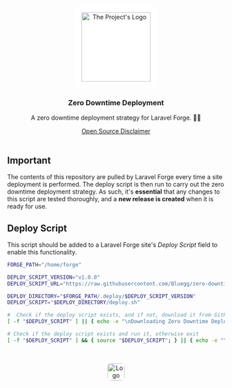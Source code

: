 <!-- PROJECT LOGO -->

<br />

<div align="center">
  <a href="https://github.com/Bluegg/toward">
    <img src="https://bluegg.co.uk/images/logo.svg" alt="The Project's Logo" width="160" style="background: white; padding: 1rem; border-radius: 1rem;">
  </a>

  <h3 align="center">Zero Downtime Deployment</h3>
  <p align="center">A zero downtime deployment strategy for Laravel Forge. 🚫⏰</p>
  <div align="center">
    <a href="https://github.com/Bluegg/bluegg-open-source-disclaimer">Open Source Disclaimer</a>
  </div>
  <br />
</div>

<!-- GETTING STARTED -->

## Important

The contents of this repository are pulled by Laravel Forge every time a site deployment is performed. The deploy script is then run to carry out the zero downtime deployment strategy. As such, it's **essential** that any changes to this script are tested thoroughly, and a **new release is created** when it is ready for use.

## Deploy Script

This script should be added to a Laravel Forge site's _Deploy Script_ field to enable this functionality.

```sh
FORGE_PATH="/home/forge"

DEPLOY_SCRIPT_VERSION="v1.0.0"
DEPLOY_SCRIPT_URL="https://raw.githubusercontent.com/Bluegg/zero-downtime-deployment/$DEPLOY_SCRIPT_VERSION/deploy.sh"

DEPLOY_DIRECTORY="$FORGE_PATH/.deploy/$DEPLOY_SCRIPT_VERSION"
DEPLOY_SCRIPT="$DEPLOY_DIRECTORY/deploy.sh"

#  Check if the deploy script exists, and if not, download it from GitHub
[ -f "$DEPLOY_SCRIPT" ] || { echo -e "\nDownloading Zero Downtime Deployment $DEPLOY_SCRIPT_VERSION..." && mkdir -p "$DEPLOY_DIRECTORY" && curl -o "$DEPLOY_SCRIPT" -sL "$DEPLOY_SCRIPT_URL"; }

# Check if the deploy script exists and run it, otherwise exit
[ -f "$DEPLOY_SCRIPT" ] && { source "$DEPLOY_SCRIPT"; } || { echo -e "\n$DEPLOY_SCRIPT does not exist." && exit 1; }
```

<!-- BLUEGG LOGO -->

<br />

<p align="center">
  <a href="https://bluegg.co.uk" target="_blank">
    <img src="https://bluegg.co.uk/apple-touch-icon.png" alt="Logo" width="40" height="40" style="border-radius: 0.5rem;">
  </a>
</p>
